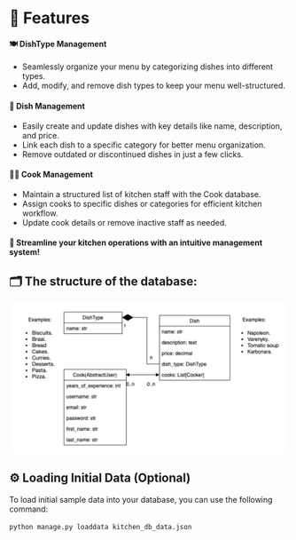 # 📌 Features

#### 🍽 DishType Management

* Seamlessly organize your menu by categorizing dishes into different types.
* Add, modify, and remove dish types to keep your menu well-structured.

#### 🥘 Dish Management

* Easily create and update dishes with key details like name, description, and price.
* Link each dish to a specific category for better menu organization.
* Remove outdated or discontinued dishes in just a few clicks.

#### 👨‍🍳 Cook Management

* Maintain a structured list of kitchen staff with the Cook database.
* Assign cooks to specific dishes or categories for efficient kitchen workflow.
* Update cook details or remove inactive staff as needed.

#### 🚀 Streamline your kitchen operations with an intuitive management system!

## 🗂 The structure of the database:
![diagram.png](static/pages/diagram.png)

## ⚙️ Loading Initial Data (Optional)

To load initial sample data into your database, you can use the following command:

`python manage.py loaddata kitchen_db_data.json`
